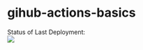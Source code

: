 # gihub-actions-basics


Status of Last Deployment:<br>
<img src="https://github.com/uncle-teo3/gihub-actions-basics/workflows/My-GitHubActions-Basics/badge.svg?branch=main"><br>

